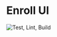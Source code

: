 # Enroll UI

![Test, Lint, Build](https://github.com/dchbx/enroll-ui/workflows/Test,%20Lint,%20Build/badge.svg?branch=master)
